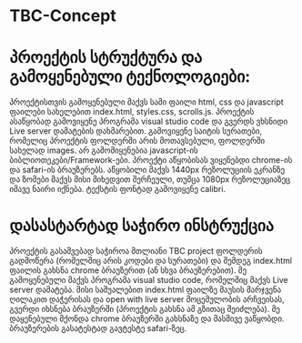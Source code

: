 # TBC-Concept

# პროექტის სტრუქტურა და გამოყენებული ტექნოლოგიები:
  პროექტისთვის გამოყენებული მაქვს სამი ფაილი html, css და javascript ფაილები სახელებით index.html, styles.css, scrolls.js.
პროექტის ასაწყობად გამოვიყენე პროგრამა visual studio code და გვერდს ვხსნიდი Live server დამატების დახმარებით. გამოვიყენე
საიტის სურათები, რომელიც პროექტის ფოლდერში არის მოთავსებული, ფოლდერში სახელად images. არ გამომიყენებია javascript-ის
ბიბლიოთეკები/Framework-ები. პროექტი აწყობისას ვიყენებდი chrome-ის და safari-ის ბრაუზერებს. აწყობილი მაქვს 1440px რეზოლუციის
ეკრანზე და ზომები მაქვს მისი მიხედვით შერჩეული, თუმცა 1080px რეზოლუციაზეც იმავე ნაირი იქნება. ტექსტის ფონტად გამოვიყენე calibri.

# დასასტარტად საჭირო ინსტრუქცია
  პროექტის გასაშვებად საჭიროა მთლიანი TBC project ფოლდერის გადმოწერა (რომელშიც არის კოდები და სურათები) და შემდეგ index.html 
ფაილის გახსნა chrome ბრაუზერით (ან სხვა ბრაუზერებით). 
  მე გამოყენებული მაქვს პროგრამა visual studio code, რომელშიც მაქვს Live server დამატება. მისი საშუალებით index.html ფაილზე
მაუსის მარჯვენა ღილაკით დაჭერისას და open with live server მოცემულობის არჩვეისას, გვერდი იხსნება ბრაუზერში (პროექტის გახსნა ამ
გზითაც შეიძლება). მე დაყენებული მქონდა chrome ბრაუზერში გახსნაზე და მასშივე ვაწყობდი. ბრაუზერების გასატესტად გავტესტე 
safari-ზეც.
